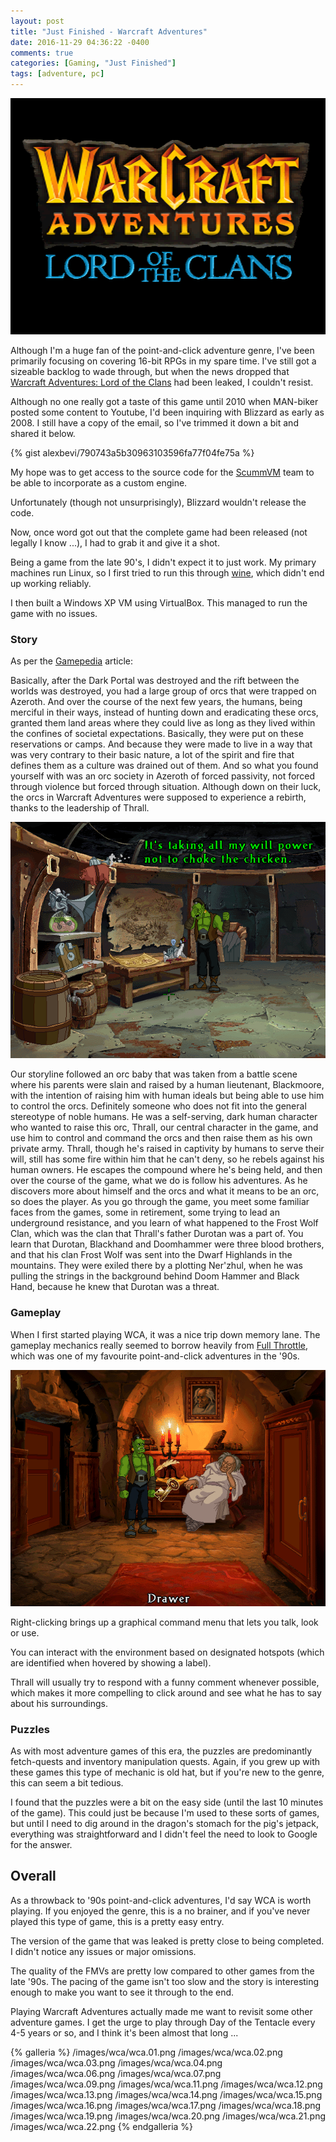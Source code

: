 ```yaml
---
layout: post
title: "Just Finished - Warcraft Adventures"
date: 2016-11-29 04:36:22 -0400
comments: true
categories: [Gaming, "Just Finished"]
tags: [adventure, pc]
---
```


![](/images/wca/wca.08.png)

Although I'm a huge fan of the point-and-click adventure genre, I've been primarily focusing on covering 16-bit RPGs in my spare time. I've still got a sizeable backlog to wade through, but when the news dropped that [Warcraft Adventures: Lord of the Clans](https://en.wikipedia.org/wiki/Warcraft_Adventures:_Lord_of_the_Clans) had been leaked, I couldn't resist.

Although no one really got a taste of this game until 2010 when MAN-biker posted some content to Youtube, I'd been inquiring with Blizzard as early as 2008. I still have a copy of the email, so I've trimmed it down a bit and shared it below.

<!-- more -->

{% gist alexbevi/790743a5b30963103596fa77f04fe75a %}

My hope was to get access to the source code for the [ScummVM](http://www.scummvm.org/) team to be able to incorporate as a custom engine.

Unfortunately (though not unsurprisingly), Blizzard wouldn't release the code.

Now, once word got out that the complete game had been released (not legally I know ...), I had to grab it and give it a shot.

Being a game from the late 90's, I didn't expect it to just work. My primary machines run Linux, so I first tried to run this through [wine](https://www.winehq.org/), which didn't end up working reliably.

I then built a Windows XP VM using VirtualBox. This managed to run
the game with no issues.

### Story

As per the [Gamepedia](http://wow.gamepedia.com/Warcraft_Adventures:_Lord_of_the_Clans) article:

Basically, after the Dark Portal was destroyed and the rift between the worlds was destroyed, you had a large group of orcs that were trapped on Azeroth. And over the course of the next few years, the humans, being merciful in their ways, instead of hunting down and eradicating these orcs, granted them land areas where they could live as long as they lived within the confines of societal expectations. Basically, they were put on these reservations or camps. And because they were made to live in a way that was very contrary to their basic nature, a lot of the spirit and fire that defines them as a culture was drained out of them. And so what you found yourself with was an orc society in Azeroth of forced passivity, not forced through violence but forced through situation.
Although down on their luck, the orcs in Warcraft Adventures were supposed to experience a rebirth, thanks to the leadership of Thrall.

![](/images/wca/wca.10.png)

Our storyline followed an orc baby that was taken from a battle scene where his parents were slain and raised by a human lieutenant, Blackmoore, with the intention of raising him with human ideals but being able to use him to control the orcs. Definitely someone who does not fit into the general stereotype of noble humans. He was a self-serving, dark human character who wanted to raise this orc, Thrall, our central character in the game, and use him to control and command the orcs and then raise them as his own private army. Thrall, though he's raised in captivity by humans to serve their will, still has some fire within him that he can't deny, so he rebels against his human owners. He escapes the compound where he's being held, and then over the course of the game, what we do is follow his adventures. As he discovers more about himself and the orcs and what it means to be an orc, so does the player. As you go through the game, you meet some familiar faces from the games, some in retirement, some trying to lead an underground resistance, and you learn of what happened to the Frost Wolf Clan, which was the clan that Thrall's father Durotan was a part of. You learn that Durotan, Blackhand and Doomhammer were three blood brothers, and that his clan Frost Wolf was sent into the Dwarf Highlands in the mountains. They were exiled there by a plotting Ner'zhul, when he was pulling the strings in the background behind Doom Hammer and Black Hand, because he knew that Durotan was a threat.

### Gameplay

When I first started playing WCA, it was a nice trip down memory lane. The gameplay mechanics really seemed to borrow heavily from [Full Throttle](https://en.wikipedia.org/wiki/Full_Throttle_\(1995_video_game\)), which was one of my favourite point-and-click adventures in the '90s.

![](/images/wca/wca.05.png)

Right-clicking brings up a graphical command menu that lets you talk, look or use.

You can interact with the environment based on designated hotspots (which are identified when hovered by showing a label).

Thrall will usually try to respond with a funny comment whenever possible, which makes it more compelling to click around and see what he has to say about his surroundings.

### Puzzles

As with most adventure games of this era, the puzzles are predominantly fetch-quests and inventory manipulation quests. Again, if you grew up with these games this type of mechanic is old hat, but if you're new to the genre, this can seem a bit tedious.

I found that the puzzles were a bit on the easy side (until the last 10 minutes of the game). This could just be because I'm used to these sorts of games, but until I need to dig around in the dragon's stomach for the pig's jetpack, everything was straightforward and I didn't feel the need to look to Google for the answer.

## Overall

As a throwback to '90s point-and-click adventures, I'd say WCA is worth playing. If you enjoyed the genre, this is a no brainer, and if you've never played this type of game, this is a pretty easy entry.

The version of the game that was leaked is pretty close to being completed. I didn't notice any issues or major omissions.

The quality of the FMVs are pretty low compared to other games from the late '90s. The pacing of the game isn't too slow and the story is interesting enough to make you want to see it through to the end.

Playing Warcraft Adventures actually made me want to revisit some other adventure games. I get the urge to play through Day of the Tentacle every 4-5 years or so, and I think it's been almost that long ...

{% galleria %}
/images/wca/wca.01.png
/images/wca/wca.02.png
/images/wca/wca.03.png
/images/wca/wca.04.png
/images/wca/wca.06.png
/images/wca/wca.07.png
/images/wca/wca.09.png
/images/wca/wca.11.png
/images/wca/wca.12.png
/images/wca/wca.13.png
/images/wca/wca.14.png
/images/wca/wca.15.png
/images/wca/wca.16.png
/images/wca/wca.17.png
/images/wca/wca.18.png
/images/wca/wca.19.png
/images/wca/wca.20.png
/images/wca/wca.21.png
/images/wca/wca.22.png
{% endgalleria %}